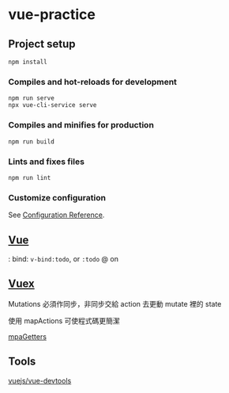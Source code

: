 # vue-practice

## Project setup

```shell
npm install
```

### Compiles and hot-reloads for development

```shell
npm run serve
npx vue-cli-service serve
```

### Compiles and minifies for production

```shell
npm run build
```

### Lints and fixes files

```shell
npm run lint
```

### Customize configuration

See [Configuration Reference](https://cli.vuejs.org/config/).

## [Vue](https://vuejs.org/v2/guide/index.html)

: bind: `v-bind:todo`, or `:todo`
@ on

## [Vuex](https://vuex.vuejs.org/)

Mutations 必須作同步，非同步交給 action 去更動 mutate 裡的 state

使用 mapActions 可使程式碼更簡潔

[mpaGetters](https://vuex.vuejs.org/guide/getters.html#the-mapgetters-helper)

## Tools

[vuejs/vue-devtools](https://github.com/vuejs/vue-devtools#vue-devtools)
